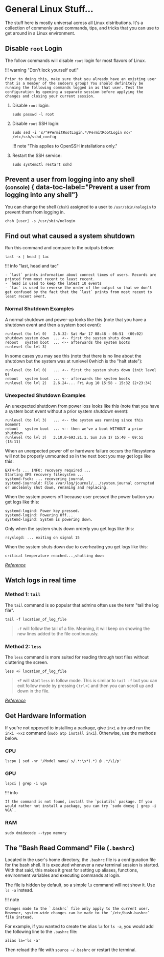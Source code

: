 # General Linux Stuff...

The stuff here is mostly universal across all Linux distributions. It's a collection of commonly used commands, tips, and tricks that you can use to get around in a Linux environment.

## Disable `root` Login

The follow commands will disable `root` login for most flavors of Linux.

!!! warning "Don't lock yourself out!"

	Prior to doing this, make sure that you already have an existing user that is a member of the sudoers group! You should definitely be running the following commands logged in as that user. Test the configuration by opening a separate session before applying the changes and closing your current session.
	
1. Disable `root` login:<br />
	```shell
	sudo passwd -l root 
	```
2. Disable `root` SSH login:<br />
	```shell
	sudo sed -i 's/^#PermitRootLogin.*/PermitRootLogin no/' /etc/ssh/sshd_config
	```

    !!! note "This applies to OpenSSH installations only."

3. Restart the SSH service:<br />
	```shell
	sudo systemctl restart sshd
	```

## Prevent a user from logging into any shell <small>(console)</small> { data-toc-label="Prevent a user from logging into any shell"}

You can change the shell (`chsh`) assigned to a user to `/usr/sbin/nologin` to prevent them from logging in.

`chsh [user] -s /usr/sbin/nologin`

## Find out what caused a system shutdown

Run this command and compare to the outputs below:

`last -x | head | tac`

!!! info "last, head and tac"

    - `last` prints information about connect times of users. Records are printed from most recent to least recent.
    - `head is used to keep the latest 10 events
    - `tac` is used to reverse the order of the output so that we don't get confused by the fact that the `last` prints from most recent to least recent event.

### Normal Shutdown Examples

A normal shutdown and power-up looks like this (note that you have a shutdown event and then a system boot event):

```shell
runlevel (to lvl 0)   2.6.32- Sat Mar 17 08:48 - 08:51  (00:02) 
shutdown system down  ... <-- first the system shuts down   
reboot   system boot  ... <-- afterwards the system boots
runlevel (to lvl 3)
```

In some cases you may see this (note that there is no line about the shutdown but the system was at runlevel 0which is the "halt state"):

```shell
runlevel (to lvl 0)   ... <-- first the system shuts down (init level 0)
reboot   system boot  ... <-- afterwards the system boots
runlevel (to lvl 2)   2.6.24-... Fri Aug 10 15:58 - 15:32 (2+23:34)
```

### Unexpected Shutdown Examples

An unexpected shutdown from power loss looks like this (note that you have a system boot event without a prior system shutdown event):

```shell
runlevel (to lvl 3)   ... <-- the system was running since this momemnt
reboot   system boot  ... <-- then we've a boot WITHOUT a prior shutdown
runlevel (to lvl 3)   3.10.0-693.21.1. Sun Jun 17 15:40 - 09:51  (18:11)
```

When an unexpected power off or hardware failure occurs the filesystems will not be properly unmounted so in the next boot you may get logs like this:

```shell
EXT4-fs ... INFO: recovery required ... 
Starting XFS recovery filesystem ...
systemd-fsck: ... recovering journal
systemd-journald: File /var/log/journal/.../system.journal corrupted or uncleanly shut down, renaming and replacing.
```

When the system powers off because user pressed the power button you get logs like this:

```shell
systemd-logind: Power key pressed.
systemd-logind: Powering Off...
systemd-logind: System is powering down.
```

Only when the system shuts down orderly you get logs like this:

```shell
rsyslogd: ... exiting on signal 15
```

When the system shuts down due to overheating you get logs like this:

```shell
critical temperature reached...,shutting down
```

[*Reference*](https://unix.stackexchange.com/questions/9819/how-to-find-out-from-the-logs-what-caused-system-shutdown)

## Watch logs in real time

### Method 1: `tail`

The `tail` command is so popular that admins often use the term "tail the log file".

```shell
tail -f location_of_log_file
```

> `-f` will follow the tail of a file. Meaning, it will keep on showing the new lines added to the file continuously.

### Method 2: `less`

The `less` command is more suited for reading through text files without cluttering the screen.

```shell
less +F location_of_log_file
```

> `+F` will start `less` in follow mode. This is similar to `tail -f` but you can exit follow mode by pressing `Ctrl+C` and then you can scroll up and down in the file.

[*Reference*](https://linuxhandbook.com/watch-logs-real-time)

## Get Hardware Information

If you're not opposed to installing a package, give `inxi` a try and run the `inxi -Fxz` command (`sudo atp install inxi`). Otherwise, use the methods below.

### CPU 

`lscpu | sed -nr '/Model name/ s/.*:\s*(.*) @ .*/\1/p'`

### GPU

`lspci | grep -i vga`

!!! info

    If the command is not found, install the `pciutils` package. If you would rather not install a package, you can try `sudo dmesg | grep -i VGA`.

### RAM 

`sudo dmidecode --type memory`

## The "Bash Read Command" File (`.bashrc`)

Located in the user's home directory, the `.bashrc` file is a configuration file for the bash shell. It is executed whenever a new terminal session is started. With that said, this makes it great for setting up aliases, functions, environment variables and executing commands at login.

The file is hidden by default, so a simple `ls` command will not show it. Use `ls -a` instead.

!!! note

    Changes made to the `.bashrc` file only apply to the current user. However, system-wide changes can be made to the `/etc/bash.bashrc` file instead.

For example, if you wanted to create the alias `la` for `ls -a`, you would add the following line to the `.bashrc` file:

```shell
alias la='ls -a'
```

Then reload the file with `source ~/.bashrc` or restart the terminal.